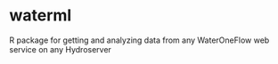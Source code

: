 waterml
=======

R package for getting and analyzing data from any WaterOneFlow web service on any Hydroserver

